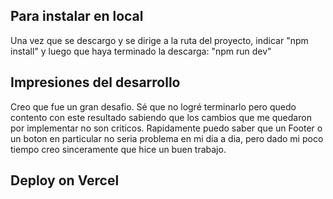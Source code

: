 
## Para instalar en local
Una vez que se descargo y se dirige a la ruta del proyecto, indicar "npm install" y luego que haya terminado la descarga: "npm run dev"

## Impresiones del desarrollo
Creo que fue un gran desafio. Sé que no logré terminarlo pero quedo contento con este resultado sabiendo que los cambios que me quedaron por implementar no son criticos. Rapidamente puedo saber que un Footer o un boton en particular no seria problema en mi dia a dia, pero dado mi poco tiempo creo sinceramente que hice un buen trabajo.

## Deploy on Vercel
